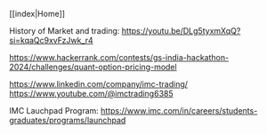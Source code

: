 [[index|Home]]

History of Market and trading: https://youtu.be/DLg5tyxmXqQ?si=kqaQc9xvFzJwk_r4

https://www.hackerrank.com/contests/gs-india-hackathon-2024/challenges/quant-option-pricing-model


https://www.linkedin.com/company/imc-trading/
https://www.youtube.com/@imctrading6385


IMC Lauchpad Program: https://www.imc.com/in/careers/students-graduates/programs/launchpad
